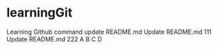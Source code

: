 # learningGit
Learning Github command
	update README.md
Update README.md 111
Update README.md 222
A
B
C
D
